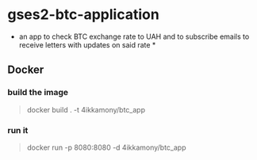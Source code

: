# gses2-btc-application

* an app to check BTC exchange rate to UAH and to subscribe emails to receive letters with updates on said rate *

## Docker

### build the image
> docker build . -t 4ikkamony/btc_app
### run it
> docker run -p 8080:8080 -d 4ikkamony/btc_app
